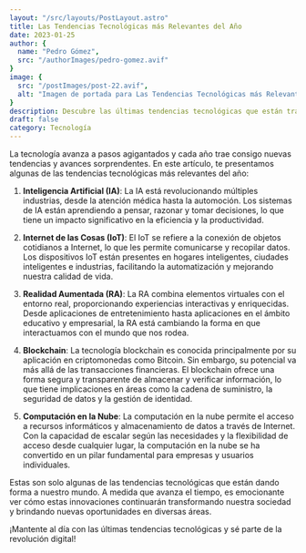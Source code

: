 ```yaml
---
layout: "/src/layouts/PostLayout.astro"
title: Las Tendencias Tecnológicas más Relevantes del Año
date: 2023-01-25
author: {
  name: "Pedro Gómez",
  src: "/authorImages/pedro-gomez.avif"
}
image: {
  src: "/postImages/post-22.avif",
  alt: "Imagen de portada para Las Tendencias Tecnológicas más Relevantes del Año",
}
description: Descubre las últimas tendencias tecnológicas que están transformando el mundo actual. Desde inteligencia artificial hasta blockchain, estas innovaciones están cambiando la forma en que vivimos, trabajamos y nos relacionamos.
draft: false
category: Tecnología
---
```


La tecnología avanza a pasos agigantados y cada año trae consigo nuevas tendencias y avances sorprendentes. En este artículo, te presentamos algunas de las tendencias tecnológicas más relevantes del año:

1. **Inteligencia Artificial (IA)**: La IA está revolucionando múltiples industrias, desde la atención médica hasta la automoción. Los sistemas de IA están aprendiendo a pensar, razonar y tomar decisiones, lo que tiene un impacto significativo en la eficiencia y la productividad.

2. **Internet de las Cosas (IoT)**: El IoT se refiere a la conexión de objetos cotidianos a Internet, lo que les permite comunicarse y recopilar datos. Los dispositivos IoT están presentes en hogares inteligentes, ciudades inteligentes e industrias, facilitando la automatización y mejorando nuestra calidad de vida.

3. **Realidad Aumentada (RA)**: La RA combina elementos virtuales con el entorno real, proporcionando experiencias interactivas y enriquecidas. Desde aplicaciones de entretenimiento hasta aplicaciones en el ámbito educativo y empresarial, la RA está cambiando la forma en que interactuamos con el mundo que nos rodea.

4. **Blockchain**: La tecnología blockchain es conocida principalmente por su aplicación en criptomonedas como Bitcoin. Sin embargo, su potencial va más allá de las transacciones financieras. El blockchain ofrece una forma segura y transparente de almacenar y verificar información, lo que tiene implicaciones en áreas como la cadena de suministro, la seguridad de datos y la gestión de identidad.

5. **Computación en la Nube**: La computación en la nube permite el acceso a recursos informáticos y almacenamiento de datos a través de Internet. Con la capacidad de escalar según las necesidades y la flexibilidad de acceso desde cualquier lugar, la computación en la nube se ha convertido en un pilar fundamental para empresas y usuarios individuales.

Estas son solo algunas de las tendencias tecnológicas que están dando forma a nuestro mundo. A medida que avanza el tiempo, es emocionante ver cómo estas innovaciones continuarán transformando nuestra sociedad y brindando nuevas oportunidades en diversas áreas.

¡Mantente al día con las últimas tendencias tecnológicas y sé parte de la revolución digital!



